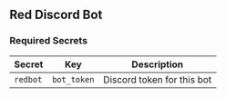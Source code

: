 ## Red Discord Bot

### Required Secrets
| Secret | Key | Description |
|------------------------|-----------------------|---------------------|
| ```redbot``` | ```bot_token``` | Discord token for this bot |
